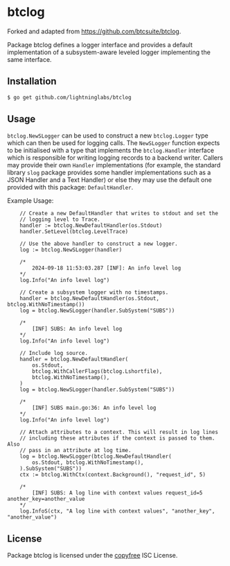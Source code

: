 btclog
======

Forked and adapted from https://github.com/btcsuite/btclog.

Package btclog defines a logger interface and provides a default implementation
of a subsystem-aware leveled logger implementing the same interface.

## Installation

```bash
$ go get github.com/lightninglabs/btclog
```

## Usage

`btclog.NewSLogger` can be used to construct a new `btclog.Logger` type which 
can then be used for logging calls. The `NewSLogger` function expects to be 
initialised with a type that implements the `btclog.Handler` interface which is
responsible for writing logging records to a backend writer. Callers may provide
their own `Handler` implementations (for example, the standard library `slog` 
package provides some handler implementations such as a JSON Handler and a Text 
Handler) or else they may use the default one provided with this package: 
`DefaultHandler`.

Example Usage:

```
	// Create a new DefaultHandler that writes to stdout and set the
	// logging level to Trace.
	handler := btclog.NewDefaultHandler(os.Stdout)
	handler.SetLevel(btclog.LevelTrace)

	// Use the above handler to construct a new logger.
	log := btclog.NewSLogger(handler)

	/*
		2024-09-18 11:53:03.287 [INF]: An info level log
	*/
	log.Info("An info level log")

	// Create a subsystem logger with no timestamps.
	handler = btclog.NewDefaultHandler(os.Stdout, btclog.WithNoTimestamp())
	log = btclog.NewSLogger(handler.SubSystem("SUBS"))

	/*
		[INF] SUBS: An info level log
	*/
	log.Info("An info level log")

	// Include log source.
	handler = btclog.NewDefaultHandler(
		os.Stdout,
		btclog.WithCallerFlags(btclog.Lshortfile),
		btclog.WithNoTimestamp(),
	)
	log = btclog.NewSLogger(handler.SubSystem("SUBS"))

	/*
		[INF] SUBS main.go:36: An info level log
	*/
	log.Info("An info level log")

	// Attach attributes to a context. This will result in log lines
	// including these attributes if the context is passed to them. Also
	// pass in an attribute at log time.
	log = btclog.NewSLogger(btclog.NewDefaultHandler(
		os.Stdout, btclog.WithNoTimestamp(),
	).SubSystem("SUBS"))
	ctx := btclog.WithCtx(context.Background(), "request_id", 5)

	/*
		[INF] SUBS: A log line with context values request_id=5 another_key=another_value
	*/
	log.InfoS(ctx, "A log line with context values", "another_key", "another_value")
```

## License

Package btclog is licensed under the [copyfree](http://copyfree.org) ISC
License.
